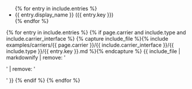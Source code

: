 <ul>
{% for entry in include.entries %}
  <li>{{ entry.display_name }} ({{ entry.key }})</li>
{% endfor %}
</ul>

{% for entry in include.entries %}
  {% if page.carrier and include.type and include.carrier_interface %}
{% capture include_file %}{% include examples/carriers/{{ page.carrier }}/{{ include.carrier_interface }}/{{ include.type }}/{{ entry.key }}.md %}{% endcapture %}
{{ include_file | markdownify | remove: '<p>' | remove: '</p>' }}
  {% endif %}
{% endfor %}
